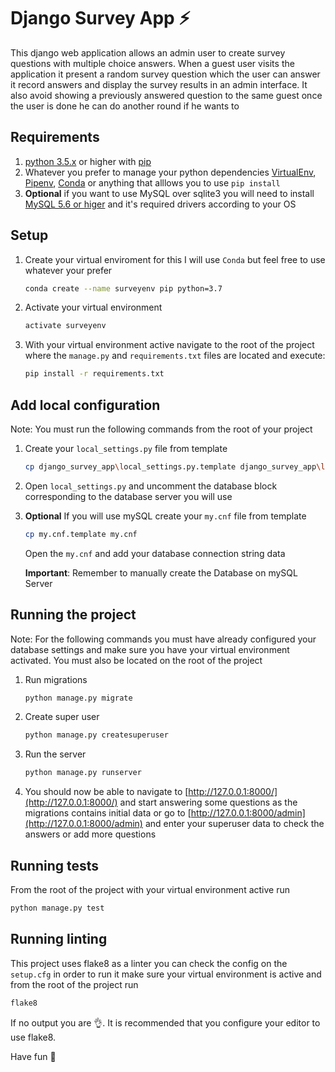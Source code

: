 # Django Survey App ⚡

This django web application allows an admin user to create survey questions with multiple choice answers. When a guest user visits the application  it present a random survey question which the user can answer it record answers and display the survey results in an admin interface. It also avoid showing a previously answered question to the same guest once the user is done he can do another round
if he wants to

## Requirements

1. [python 3.5.x](https://www.python.org/) or higher with [pip](https://pypi.org/project/pip/)
2. Whatever you prefer to manage your python dependencies [VirtualEnv](https://docs.python.org/3/tutorial/venv.html), [Pipenv](https://docs.pipenv.org/en/latest/), [Conda](https://docs.conda.io/en/latest/) or anything that alllows you to use `pip install`
3. **Optional** if you want to use MySQL over sqlite3 you will need to install [MySQL 5.6 or higer](https://dev.mysql.com/downloads/mysql/) and it's required drivers according to your OS

## Setup

1. Create your virtual enviroment for this I will use `Conda` but feel free to use whatever your prefer

    ```bash
    conda create --name surveyenv pip python=3.7
    ```

2. Activate your virtual environment

    ```bash
    activate surveyenv
    ```

3. With your virtual environment active navigate to the root of the project where the `manage.py` and `requirements.txt` files are located and execute:

    ```bash
    pip install -r requirements.txt
    ```

## Add local configuration

Note: You must run the following commands from the root of your project

1. Create your `local_settings.py` file from template

    ```bash
    cp django_survey_app\local_settings.py.template django_survey_app\local_settings.py
    ```

2. Open `local_settings.py` and uncomment the database block corresponding to the database server you will use

3. **Optional** If you will use mySQL create your `my.cnf` file from template

    ```bash
    cp my.cnf.template my.cnf
    ```

    Open the `my.cnf` and add your database connection string data


    **Important**: Remember to manually create the Database on mySQL Server

## Running the project

Note: For the following commands you must have already configured your database settings and make sure you have your virtual environment activated. You must also be located on the root of the project

1. Run migrations

    ```sh
    python manage.py migrate
    ```

2. Create super user

    ```sh
    python manage.py createsuperuser
    ```

3. Run the server

    ```sh
    python manage.py runserver
    ```

4. You should now be able to navigate to [http://127.0.0.1:8000/](http://127.0.0.1:8000/) and start answering some questions as the migrations contains initial data or go to [http://127.0.0.1:8000/admin](http://127.0.0.1:8000/admin) and enter your superuser data to check the answers or add more questions

## Running tests

From the root of the project with your virtual environment active run

```sh
python manage.py test
```

## Running linting

This project uses flake8 as a linter you can check the config on the `setup.cfg`  in order to run it make sure your virtual environment is active and from the root of the project run

```sh
flake8
```

If no output you are 👌. It is recommended that you configure your editor to use flake8.


Have fun 🎉
